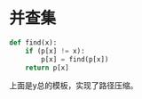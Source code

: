# 并查集

```python
def find(x):
	if (p[x] != x):
		p[x] = find(p[x])
	return p[x]

```
上面是y总的模板，实现了路径压缩。

